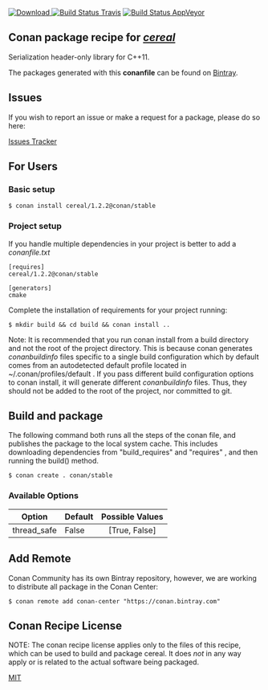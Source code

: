 [![Download](https://api.bintray.com/packages/conan-community/conan/cereal%3Aconan/images/download.svg) ](https://bintray.com/conan-community/conan/cereal%3Aconan/_latestVersion)
[![Build Status Travis](https://travis-ci.org/conan-community/conan-cereal.svg)](https://travis-ci.org/conan-community/conan-cereal)
[![Build Status AppVeyor](https://ci.appveyor.com/api/projects/status/github/conan-community/conan-cereal?svg=true)](https://ci.appveyor.com/project/ConanCIintegration/conan-cereal)

## Conan package recipe for [*cereal*](https://github.com/USCiLab/cereal)

Serialization header-only library for C++11.

The packages generated with this **conanfile** can be found on [Bintray](https://bintray.com/conan-community/conan/cereal%3Aconan).


## Issues

If you wish to report an issue or make a request for a package, please do so here:

[Issues Tracker](https://github.com/conan-community/community/issues)


## For Users

### Basic setup

    $ conan install cereal/1.2.2@conan/stable

### Project setup

If you handle multiple dependencies in your project is better to add a *conanfile.txt*

    [requires]
    cereal/1.2.2@conan/stable

    [generators]
    cmake

Complete the installation of requirements for your project running:

    $ mkdir build && cd build && conan install ..

Note: It is recommended that you run conan install from a build directory and not the root of the project directory.  This is because conan generates *conanbuildinfo* files specific to a single build configuration which by default comes from an autodetected default profile located in ~/.conan/profiles/default .  If you pass different build configuration options to conan install, it will generate different *conanbuildinfo* files.  Thus, they should not be added to the root of the project, nor committed to git.


## Build and package

The following command both runs all the steps of the conan file, and publishes the package to the local system cache.  This includes downloading dependencies from "build_requires" and "requires" , and then running the build() method.

    $ conan create . conan/stable


### Available Options
| Option        | Default | Possible Values  |
| ------------- |:----------------- |:------------:|
| thread_safe      | False |  [True, False] |


## Add Remote

Conan Community has its own Bintray repository, however, we are working to distribute all package in the Conan Center:

    $ conan remote add conan-center "https://conan.bintray.com"


## Conan Recipe License

NOTE: The conan recipe license applies only to the files of this recipe, which can be used to build and package cereal.
It does *not* in any way apply or is related to the actual software being packaged.

[MIT](LICENSE)
